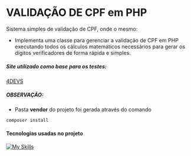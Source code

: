 # VALIDAÇÃO DE CPF em PHP

Sistema simples de validação de CPF, onde o mesmo:
- Implementa uma classe para gerenciar a validação de CPF em PHP executando todos os cálculos matemáticos necessários para gerar os dígitos verificadores de forma rápida e simples.

##### Site utilizado como base para os testes:
[4DEVS](https://www.4devs.com.br/gerador_de_cpf)

##### OBSERVAÇÃO:

- Pasta **vendor** do projeto foi gerada através do comando

```sh
composer install
```
#### Tecnologias usadas no projeto
[![My Skills](https://skills.thijs.gg/icons?i=php)](https://skills.thijs.gg)